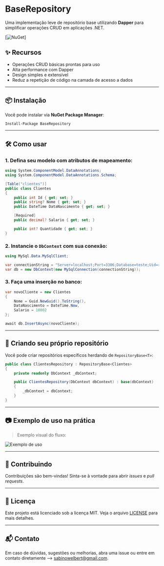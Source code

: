 # BaseRepository

Uma implementação leve de repositório base utilizando **Dapper** para simplificar operações CRUD em aplicações .NET.

[![NuGet](https://www.nuget.org/packages/BaseRepository/)]

## ✨ Recursos

- Operações CRUD básicas prontas para uso
- Alta performance com Dapper
- Design simples e extensível
- Reduz a repetição de código na camada de acesso a dados

---

## 📦 Instalação

Você pode instalar via **NuGet Package Manager**:

```bash
Install-Package BaseRepository
```

---

## 🛠️ Como usar

### 1. Defina seu modelo com atributos de mapeamento:

```csharp
using System.ComponentModel.DataAnnotations;
using System.ComponentModel.DataAnnotations.Schema;

[Table("clientes")]
public class Clientes
{
    public int Id { get; set; }
    public string? Nome { get; set; }
    public DateTime DataNascimento { get; set; }

    [Required]
    public decimal? Salario { get; set; }

    public int? Quantidade { get; set; }
}
```

### 2. Instancie o `DbContext` com sua conexão:

```csharp
using MySql.Data.MySqlClient;

var connectionString = "Server=localhost;Port=3306;Database=teste;Uid=root;Pwd=123456;";
var db = new DbContext(new MySqlConnection(connectionString));
```

### 3. Faça uma inserção no banco:

```csharp
var novoCliente = new Clientes
{
    Nome = Guid.NewGuid().ToString(),
    DataNascimento = DateTime.Now,
    Salario = 10002
};

await db.InsertAsync(novoCliente);
```

---

## 🧱 Criando seu próprio repositório

Você pode criar repositórios específicos herdando de `RepositoryBase<T>`:

```csharp
public class ClientesRepository : RepositoryBase<Clientes>
{
    private readonly DbContext _dbContext;

    public ClientesRepository(DbContext dbContext) : base(dbContext)
    {
        _dbContext = dbContext;
    }
}
```

---

## 📷 Exemplo de uso na prática

> Exemplo visual do fluxo:

![Exemplo de uso](https://github.com/user-attachments/assets/cbfd9a9b-c669-4309-ab8f-09b89fb8b47f)

---

## 🤝 Contribuindo

Contribuições são bem-vindas! Sinta-se à vontade para abrir *issues* e *pull requests*.

---

## 📄 Licença

Este projeto está licenciado sob a licença MIT. Veja o arquivo [LICENSE](LICENSE) para mais detalhes.

---

## 📬 Contato

Em caso de dúvidas, sugestões ou melhorias, abra uma issue ou entre em contato diretamente --> sabinowelbert@gmail.com.
